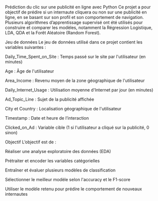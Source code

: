 Prédiction du clic sur une publicité en ligne avec Python
Ce projet a pour objectif de prédire si un internaute cliquera ou non sur une publicité en ligne, en se basant sur son profil et son comportement de navigation. Plusieurs algorithmes d’apprentissage supervisé ont été utilisés pour construire et comparer les modèles, notamment la Régression Logistique, LDA, QDA et la Forêt Aléatoire (Random Forest).

Jeu de données
Le jeu de données utilisé dans ce projet contient les variables suivantes :

Daily_Time_Spent_on_Site : Temps passé sur le site par l'utilisateur (en minutes)

Age : Âge de l'utilisateur

Area_Income : Revenu moyen de la zone géographique de l'utilisateur

Daily_Internet_Usage : Utilisation moyenne d'Internet par jour (en minutes)

Ad_Topic_Line : Sujet de la publicité affichée

City et Country : Localisation géographique de l'utilisateur

Timestamp : Date et heure de l’interaction

Clicked_on_Ad : Variable cible (1 si l'utilisateur a cliqué sur la publicité, 0 sinon)

Objectif
L’objectif est de :

Réaliser une analyse exploratoire des données (EDA)

Prétraiter et encoder les variables catégorielles

Entraîner et évaluer plusieurs modèles de classification

Sélectionner le meilleur modèle selon l'accuracy et le F1-score

Utiliser le modèle retenu pour prédire le comportement de nouveaux internautes
